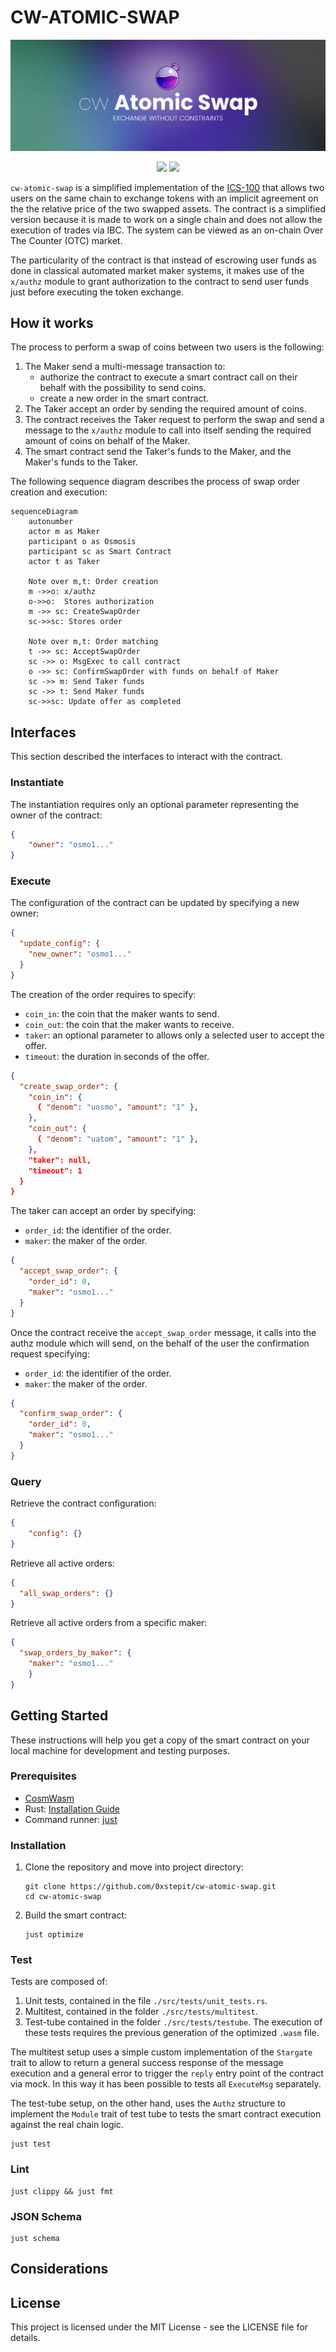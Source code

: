 # CW-ATOMIC-SWAP

![image](./assets/cw-atomic-swap.png)

<p align="center" width="100%">
    <img  height="20" src="https://github.com/0xstepit/cw-atomic-swap/actions/workflows/lint.yml/badge.svg">
    <img height="20" src="https://github.com/0xstepit/cw-atomic-swap/actions/workflows/test.yml/badge.svg">
</p>

`cw-atomic-swap` is a simplified implementation of the [ICS-100](https://github.com/cosmos/ibc/tree/main/spec/app/ics-100-atomic-swap) that
allows two users on the same chain to exchange tokens with an implicit agreement on the the relative price of the two swapped assets.
The contract is a simplified version because it is made to work on a single chain and does not allow the execution of trades via IBC. The
system can be viewed as an on-chain Over The Counter (OTC) market.

The particularity of the contract is that instead of escrowing user funds as done in classical automated market maker systems,
it makes use of the `x/authz` module to grant authorization to the contract to send user funds just before executing the token exchange.


## How it works

The process to perform a swap of coins between two users is the following:

1. The Maker send a multi-message transaction to:
    - authorize the contract to execute a
smart contract call on their behalf with the possibility to send coins.
    - create a new order in the smart contract.
2. The Taker accept an order by sending the required amount of coins.
3. The contract receives the Taker request to perform the swap and send a message to the
`x/authz` module to call into itself sending the required amount of coins on behalf of the Maker.
4. The smart contract send the Taker's funds to the Maker, and the Maker's funds to the Taker.

The following sequence diagram describes the process of swap order creation and execution:

```mermaid
sequenceDiagram
	autonumber
	actor m as Maker
	participant o as Osmosis
	participant sc as Smart Contract
	actor t as Taker

	Note over m,t: Order creation
	m ->>o: x/authz
	o->>o:  Stores authorization
	m ->> sc: CreateSwapOrder
	sc->>sc: Stores order

	Note over m,t: Order matching
	t ->> sc: AcceptSwapOrder
	sc ->> o: MsgExec to call contract
    o ->> sc: ConfirmSwapOrder with funds on behalf of Maker
	sc ->> m: Send Taker funds
	sc ->> t: Send Maker funds
	sc->>sc: Update offer as completed

```

## Interfaces

This section described the interfaces to interact with the contract.

### Instantiate

The instantiation requires only an optional parameter representing the owner of the contract:

```json
{
    "owner": "osmo1..."
}

```
### Execute

The configuration of the contract can be updated by specifying a new owner:

```json
{
  "update_config": {
    "new_owner": "osmo1..."
  }
}
```

The creation of the order requires to specify:

- `coin_in`: the coin that the maker wants to send.
- `coin_out`: the coin that the maker wants to receive.
- `taker`: an optional parameter to allows only a selected user
to accept the offer.
- `timeout`: the duration in seconds of the offer.

```json
{
  "create_swap_order": {
    "coin_in": {
      { "denom": "uosmo", "amount": "1" },
    },
    "coin_out": {
      { "denom": "uatom", "amount": "1" },
    },
    "taker": null,
    "timeout": 1
  }
}
```

The taker can accept an order by specifying:

- `order_id`: the identifier of the order.
- `maker`: the maker of the order.

```json
{
  "accept_swap_order": {
    "order_id": 0,
    "maker": "osmo1..."
  }
}
```

Once the contract receive the `accept_swap_order` message, it calls into the authz module
which will send, on the behalf of the user the confirmation request specifying:

- `order_id`: the identifier of the order.
- `maker`: the maker of the order.

```json
{
  "confirm_swap_order": {
    "order_id": 0,
    "maker": "osmo1..."
  }
}
```

### Query

Retrieve the contract configuration:

```json
{
    "config": {}
}
```

Retrieve all active orders:

```json
{
  "all_swap_orders": {}
}
```

Retrieve all active orders from a specific maker:

```json
{
  "swap_orders_by_maker": {
    "maker": "osmo1..."
    }
}
```

## Getting Started

These instructions will help you get a copy of the smart contract on your local machine for development and testing purposes.

### Prerequisites

- [CosmWasm](https://github.com/CosmWasm/cosmwasm)
- Rust: [Installation Guide](https://www.rust-lang.org/tools/install)
- Command runner: [just](https://github.com/casey/just)

### Installation

1. Clone the repository and move into project directory:

    ```shell
    git clone https://github.com/0xstepit/cw-atomic-swap.git
    cd cw-atomic-swap
    ```

2. Build the smart contract:

    ```shell
    just optimize
    ```

### Test

Tests are composed of:

1. Unit tests, contained in the file `./src/tests/unit_tests.rs`.
2. Multitest, contained in the folder `./src/tests/multitest`.
3. Test-tube  contained in the folder `./src/tests/testube`. The execution of these tests requires the previous generation
of the optimized `.wasm` file.

The multitest setup uses a simple custom implementation of the `Stargate` trait to allow to return a general success
response of the message execution and a general error to trigger the `reply` entry point of the contract via mock. In this way it has
been possible to tests all `ExecuteMsg` separately.

The test-tube setup, on the other hand, uses the `Authz` structure to implement the `Module` trait of test tube to
tests the smart contract execution against the real chain logic.

```shell
just test
```

### Lint

```shell
just clippy && just fmt
```

### JSON Schema

```shell
just schema
```

## Considerations

## License

This project is licensed under the MIT License - see the LICENSE file for details.
